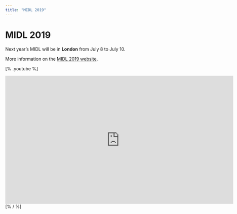 ```yaml
---
title: "MIDL 2019"
---
```


# MIDL 2019

Next year’s MIDL will be in **London** from July 8 to July 10.

More information on the [MIDL 2019 website](https://2019.midl.io).

[% .youtube %]
<iframe width="720"
        height="405"
        src="https://www.youtube-nocookie.com/embed/6pzAkahiaSA"
        frameborder="0"
        allow="accelerometer; autoplay; encrypted-media; gyroscope; picture-in-picture"
        allowfullscreen></iframe>
[% / %]
